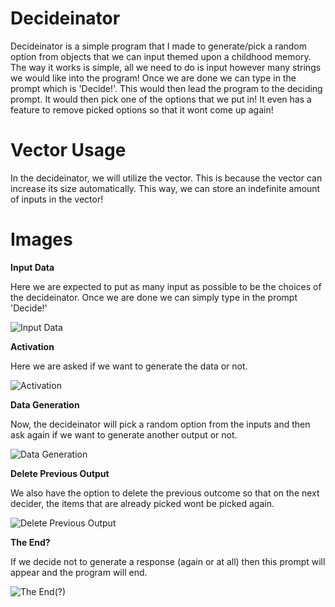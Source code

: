 # Decideinator
Decideinator is a simple program that I made to generate/pick a random option from objects that we can input themed upon a childhood memory. The way it works is simple, all we need to do is input however many strings we would like into the program! Once we are done we can type in the prompt which is 'Decide!'. This would then lead the program to the deciding prompt. It would then pick one of the options that we put in! It even has a feature to remove picked options so that it wont come up again!

# Vector Usage
In the decideinator, we will utilize the vector. This is because the vector can increase its size automatically. This way, we can store an indefinite amount of inputs in the vector!

# Images
**Input Data**

Here we are expected to put as many input as possible to be the choices of the decideinator. Once we are done we can simply type in the prompt 'Decide!'

![Input Data](https://github.com/dves09/Decideinator/blob/main/images/image.png?raw=true)


**Activation**

Here we are asked if we want to generate the data or not.

![Activation](https://github.com/dves09/Decideinator/blob/main/images/image2.png?raw=true)


**Data Generation**

Now, the decideinator will pick a random option from the inputs and then ask again if we want to generate another output or not.

![Data Generation](https://github.com/dves09/Decideinator/blob/main/images/image3.png?raw=true)

**Delete Previous Output**

We also have the option to delete the previous outcome so that on the next decider, the items that are already picked wont be picked again.

![Delete Previous Output](https://github.com/dves09/Decideinator/blob/main/images/image4.png?raw=true)

**The End?**

If we decide not to generate a response (again or at all) then this prompt will appear and the program will end. 

![The End(?)](https://github.com/dves09/Decideinator/blob/main/images/image5.png?raw=true)
